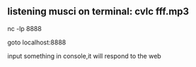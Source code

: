 listening musci on terminal: cvlc fff.mp3
------
nc -lp 8888

goto localhost:8888

input something in console,it will respond to the web
